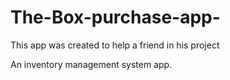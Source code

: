 # The-Box-purchase-app-
This app was created to help a friend in his project

An inventory management system app.
